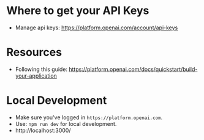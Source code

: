 # Where to get your API Keys
- Manage api keys: https://platform.openai.com/account/api-keys

# Resources
- Following this guide: https://platform.openai.com/docs/quickstart/build-your-application

# Local Development  
- Make sure you've logged in `https://platform.openai.com`.
- Use: `npm run dev` for local development. 
- http://localhost:3000/
